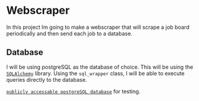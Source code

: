 # Webscraper

In this project Im going to make a webscraper that will scrape a job board periodically and then send each job to a database.

## Database

I will be using postgreSQL as the database of choice. This will be using the [`SQLAlchemy`](https://docs.sqlalchemy.org/en/20/core/engines.html) library. Using the `sql_wrapper` class, I will be able to execute queries directly to the database.

[`publicly accessable postgreSQL database`](https://rnacentral.org/help/public-database) for testing.
